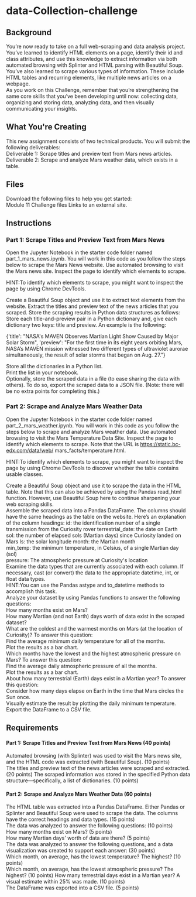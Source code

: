 # data-Collection-challenge

## Background
You’re now ready to take on a full web-scraping and data analysis project. You’ve learned to identify HTML elements on a page, identify their id and class attributes, and use this knowledge to extract information via both automated browsing with Splinter and HTML parsing with Beautiful Soup. You’ve also learned to scrape various types of information. These include HTML tables and recurring elements, like multiple news articles on a webpage. <br>
As you work on this Challenge, remember that you’re strengthening the same core skills that you’ve been developing until now: collecting data, organizing and storing data, analyzing data, and then visually communicating your insights. 
## What You're Creating
This new assignment consists of two technical products. You will submit the following deliverables: <br>
Deliverable 1: Scrape titles and preview text from Mars news articles. <br>
Deliverable 2: Scrape and analyze Mars weather data, which exists in a table. 
## Files
Download the following files to help you get started: <br>
Module 11 Challenge files Links to an external site. 
## Instructions
### Part 1: Scrape Titles and Preview Text from Mars News
Open the Jupyter Notebook in the starter code folder named part_1_mars_news.ipynb. You will work in this code as you follow the steps below to scrape the Mars News website. Use automated browsing to visit the Mars news site. Inspect the page to identify which elements to scrape. <br>

HINT:To identify which elements to scrape, you might want to inspect the page by using Chrome DevTools. 

Create a Beautiful Soup object and use it to extract text elements from the website. Extract the titles and preview text of the news articles that you scraped. Store the scraping results in Python data structures as follows: 
Store each title-and-preview pair in a Python dictionary and, give each dictionary two keys: title and preview. An example is the following: 

{'title': "NASA's MAVEN Observes Martian Light Show Caused by Major Solar Storm",  'preview': "For the first time in its eight years orbiting Mars, NASA’s MAVEN mission witnessed two different types of ultraviolet aurorae simultaneously, the result of solar storms that began on Aug. 27."} 

Store all the dictionaries in a Python list. <br>
Print the list in your notebook. <br>
Optionally, store the scraped data in a file (to ease sharing the data with others). To do so, export the scraped data to a JSON file. (Note: there will be no extra points for completing this.) 
### Part 2: Scrape and Analyze Mars Weather Data
Open the Jupyter Notebook in the starter code folder named part_2_mars_weather.ipynb. You will work in this code as you follow the steps below to scrape and analyze Mars weather data. Use automated browsing to visit the Mars Temperature Data Site. Inspect the page to identify which elements to scrape. Note that the URL is https://static.bc-edx.com/data/web/ mars_facts/temperature.html. 

HINT:To identify which elements to scrape, you might want to inspect the page by using Chrome DevTools to discover whether the table contains usable classes. 

Create a Beautiful Soup object and use it to scrape the data in the HTML table. Note that this can also be achieved by using the Pandas read_html function. However, use Beautiful Soup here to continue sharpening your web scraping skills. <br>
Assemble the scraped data into a Pandas DataFrame. The columns should have the same headings as the table on the website. Here’s an explanation of the column headings: id: the identification number of a single transmission from the Curiosity rover terrestrial_date: the date on Earth <br>
sol: the number of elapsed sols (Martian days) since Curiosity landed on Mars ls: the solar longitude month: the Martian month <br>
min_temp: the minimum temperature, in Celsius, of a single Martian day (sol) <br>
pressure: The atmospheric pressure at Curiosity's location <br>
Examine the data types that are currently associated with each column. If necessary, cast (or convert) the data to the appropriate datetime, int, or float data types. <br>
HINT:You can use the Pandas astype and to_datetime methods to accomplish this task.<br>
Analyze your dataset by using Pandas functions to answer the following questions: <br>
How many months exist on Mars? <br>
How many Martian (and not Earth) days worth of data exist in the scraped dataset? <br>
What are the coldest and the warmest months on Mars (at the location of Curiosity)? To answer this question: <br>
Find the average minimum daily temperature for all of the months. <br>
Plot the results as a bar chart. <br>
Which months have the lowest and the highest atmospheric pressure on Mars? To answer this question: <br>
Find the average daily atmospheric pressure of all the months. <br>
Plot the results as a bar chart. <br>
About how many terrestrial (Earth) days exist in a Martian year? To answer this question: <br>
Consider how many days elapse on Earth in the time that Mars circles the Sun once. <br>
Visually estimate the result by plotting the daily minimum temperature. Export the DataFrame to a CSV file. 
## Requirements
#### Part 1: Scrape Titles and Preview Text from Mars News (40 points) <br>
Automated browsing (with Splinter) was used to visit the Mars news site, and the HTML code was extracted (with Beautiful Soup). (10 points) <br>
The titles and preview text of the news articles were scraped and extracted. (20 points) The scraped information was stored in the specified Python data structure—specifically, a list of dictionaries. (10 points) 
#### Part 2: Scrape and Analyze Mars Weather Data (60 points) 
The HTML table was extracted into a Pandas DataFrame. Either Pandas or Splinter and Beautiful Soup were used to scrape the data. The columns have the correct headings and data types. (15 points) <br>
The data was analyzed to answer the following questions: (10 points) <br>
How many months exist on Mars? (5 points) <br>
How many Martian days' worth of data are there? (5 points) <br>
The data was analyzed to answer the following questions, and a data visualization was created to support each answer: (30 points) <br>
Which month, on average, has the lowest temperature? The highest? (10 points) <br>
Which month, on average, has the lowest atmospheric pressure? The highest? (10 points) How many terrestrial days exist in a Martian year? A visual estimate within 25% was made. (10 points) <br>
The DataFrame was exported into a CSV file. (5 points) 